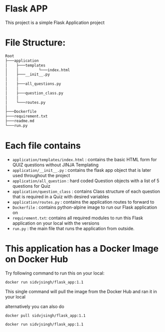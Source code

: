 # Flask APP
This project is a simple Flask Application project

# File Structure:
``` bash
Root
├───application
│    ├───templates
│    │         └───index.html
│    ├───__init__.py
│    │
│    ├───all_questions.py
│    │
│    ├───question_class.py
│    │
│    └───routes.py
│
├───Dockerfile
├───requirement.txt
├───readme.md
└───run.py
```

# Each file contains
- ```application/templates/index.html```   : contains the basic HTML form for QUIZ questions without JINJA Templating
- ```application/__init__.py```   : contains the flask app object that is later used throughout the project
- ```application/all_question```  : hard coded Question objects with a list of 5 questions for Quiz
- ```application/question_class``` : contains Class structure of each question that is required in a Quiz with desired variables
- ```application/routes.py```  : contains the application routes to forward to
- ```Dockerfile``` : contains python-alpine image to run our Flask application on
- ```requirement.txt```: contains all required modules to run this Flask application on your local with the versions
- ```run.py``` : the main file that runs the application from outside.


# This application has a Docker Image on Docker Hub
Try following command to run this on your local:

``` 
docker run sidvjsingh/flask_app:1.1 
```
This single command will pull the image from the Docker Hub and ran it in your local

alternatively you can also do

```
docker pull sidvjsingh/flask_app:1.1
```
```
docker run sidvjsingh/flask_app:1.1
```